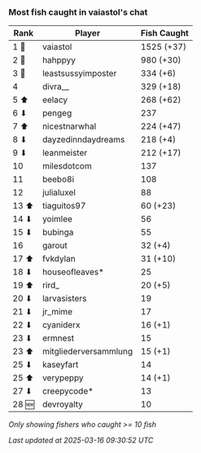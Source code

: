 ### Most fish caught in vaiastol's chat
| Rank | Player | Fish Caught |
|------|--------|-----------|
| 1 🥇  | vaiastol  | 1525 (+37) |
| 2 🥈  | hahppyy  | 980 (+30) |
| 3 🥉  | leastsussyimposter  | 334 (+6) |
| 4  | divra__  | 329 (+18) |
| 5 ⬆ | eelacy  | 268 (+62) |
| 6 ⬇ | pengeg  | 237 |
| 7 ⬆ | nicestnarwhal  | 224 (+47) |
| 8 ⬇ | dayzedinndaydreams  | 218 (+4) |
| 9 ⬇ | leanmeister  | 212 (+17) |
| 10  | milesdotcom  | 137 |
| 11  | beebo8i  | 108 |
| 12  | julialuxel  | 88 |
| 13 ⬆ | tiaguitos97  | 60 (+23) |
| 14 ⬇ | yoimlee  | 56 |
| 15 ⬇ | bubinga  | 55 |
| 16  | garout  | 32 (+4) |
| 17 ⬆ | fvkdylan  | 31 (+10) |
| 18 ⬇ | houseofleaves*  | 25 |
| 19 ⬆ | rird_  | 20 (+5) |
| 20 ⬇ | larvasisters  | 19 |
| 21 ⬇ | jr_mime  | 17 |
| 22 ⬇ | cyaniderx  | 16 (+1) |
| 23 ⬇ | ermnest  | 15 |
| 23 ⬆ | mitgliederversammlung  | 15 (+1) |
| 25 ⬇ | kaseyfart  | 14 |
| 25 ⬆ | verypeppy  | 14 (+1) |
| 27 ⬇ | creepycode*  | 13 |
| 28 🆕 | devroyalty  | 10 |

_Only showing fishers who caught >= 10 fish_

_Last updated at 2025-03-16 09:30:52 UTC_